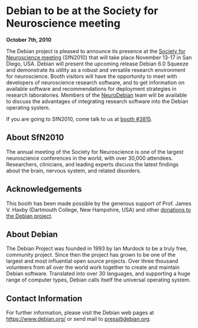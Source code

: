 
Debian to be at the Society for Neuroscience meeting
====================================================


**October 7th, 2010**


The Debian project is pleased to announce its presence at the [Society for Neuroscience meeting](http://www.sfn.org/am2010/)
(SfN2010) that will take place November 13-17 in San Diego, USA. Debian
will present the upcoming release Debian 6.0 Squeeze and demonstrate
its utility as a robust and versatile research environment for
neuroscience. Booth visitors will have the opportunity to meet with
developers of neuroscience research software, and to get information on
available software and recommendations for deployment strategies in
research laboratories. Members of the [NeuroDebian](http://neuro.debian.net) team will be available to
discuss the advantages of integrating research software into the Debian
operating system.


If you are going to SfN2010, come talk to us at [booth #3815](http://www.expocadweb.com/2010sfn/ec/forms/attendee/index.aspx?content=vbooth&id=1153).


About SfN2010
-------------


The annual meeting of the Society for Neuroscience is one of the largest
neuroscience conferences in the world, with over 30,000 attendees.
Researchers, clinicians, and leading experts discuss the latest findings
about the brain, nervous system, and related disorders.


Acknowledgements
----------------


This booth has been made possible by the generous support of Prof. James
V. Haxby (Dartmouth College, New Hampshire, USA) and other [donations to the Debian project](https://www.debian.org/donations).


About Debian
------------



The Debian Project was founded in 1993 by Ian Murdock to be a truly
free, community project. Since then the project has grown to be one of
the largest and most influential open source projects. Over three
thousand volunteers from all over the world work together to create and
maintain Debian software. Translated into over 30 languages, and
supporting a huge range of computer types, Debian calls itself the
universal operating system.



Contact Information
-------------------


For further information, please visit the Debian web pages at
<https://www.debian.org/> or send mail to
<press@debian.org>.



